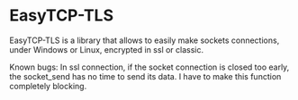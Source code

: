 # EasyTCP-TLS
EasyTCP-TLS is a library that allows to easily make sockets connections, under Windows or Linux, encrypted in ssl or classic.

Known bugs:
In ssl connection, if the socket connection is closed too early, the socket_send has no time to send its data.
I have to make this function completely blocking.